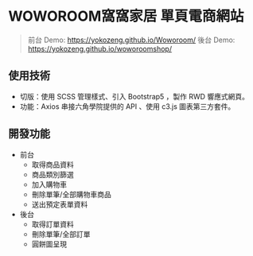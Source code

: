 # WOWOROOM窩窩家居 單頁電商網站

> 前台 Demo: https://yokozeng.github.io/Woworoom/
> 後台 Demo: https://yokozeng.github.io/woworoomshop/

## 使用技術

- 切版：使用 SCSS 管理樣式、引入 Bootstrap5 ，製作 RWD 響應式網頁。
- 功能：Axios 串接六角學院提供的 API 、使用 c3.js 圖表第三方套件。

## 開發功能

- 前台
  - 取得商品資料
  - 商品類別篩選
  - 加入購物車
  - 刪除單筆/全部購物車商品
  - 送出預定表單資料
- 後台
  - 取得訂單資料
  - 刪除單筆/全部訂單
  - 圓餅圖呈現

